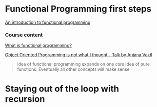 # Functional Programming first steps

[An introduction to functional programming](https://codewords.recurse.com/issues/one/an-introduction-to-functional-programming)

### Course content

[What is functional programming?](https://observablehq.com/@anjana/what-is-functional-programming?collection=@anjana/functional-javascript-first-steps)

[Object Oriented Programming is not what I thought - Talk by Anjana Vakil](https://www.youtube.com/watch?v=TbP2B1ijWr8)

> Idea of functional programming expands on one core idea of pure functions. Eventually all other concepts will make sense
> 

# Staying out of the loop with recursion